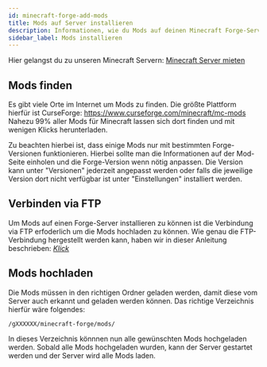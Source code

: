 ```yaml
---
id: minecraft-forge-add-mods
title: Mods auf Server installieren
description: Informationen, wie du Mods auf deinen Minecraft Forge-Server von ZAP-Hosting.com installieren kannst - ZAP-Hosting.com Dokumentation
sidebar_label: Mods installieren
---
```


Hier gelangst du zu unseren Minecraft Servern: [Minecraft Server mieten](https://zap-hosting.com/de/minecraft-server-mieten/)

## Mods finden

Es gibt viele Orte im Internet um Mods zu finden. Die größte Plattform hierfür ist CurseForge: https://www.curseforge.com/minecraft/mc-mods
Nahezu 99% aller Mods für Minecraft lassen sich dort finden und mit wenigen Klicks herunterladen.

Zu beachten hierbei ist, dass einige Mods nur mit bestimmten Forge-Versionen funktionieren. Hierbei sollte man die Informationen auf der Mod-Seite einholen und die Forge-Version wenn nötig anpassen.
Die Version kann unter "Versionen" jederzeit angepasst werden oder falls die jeweilige Version dort nicht verfügbar ist unter "Einstellungen" installiert werden.

## Verbinden via FTP

Um Mods auf einen Forge-Server installieren zu können ist die Verbindung via FTP erfoderlich um die Mods hochladen zu können.
Wie genau die FTP-Verbindung hergestellt werden kann, haben wir in dieser Anleitung beschrieben: [*Klick*](gameserver-ftpaccess.md)

## Mods hochladen

Die Mods müssen in den richtigen Ordner geladen werden, damit diese vom Server auch erkannt und geladen werden können.
Das richtige Verzeichnis hierfür wäre folgendes:

``/gXXXXXX/minecraft-forge/mods/``

In dieses Verzeichnis könnnen nun alle gewünschten Mods hochgeladen werden. Sobald alle Mods hochgeladen wurden, kann der Server gestartet werden und der Server wird alle Mods laden.
